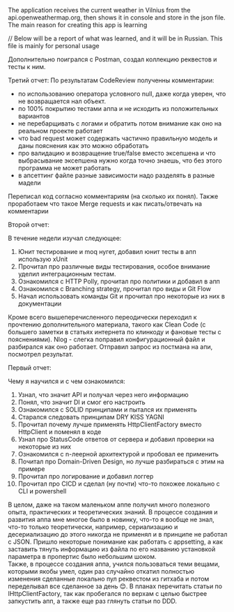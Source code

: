 ﻿The application receives the current weather in Vilnius from the api.openweathermap.org, then shows it in console and store in the json file.
The main reason for creating this app is learning

// Below will be a report of what was learned, and it will be in Russian. This file is mainly for personal usage

Дополнительно поигрался с Postman, создал коллекцию реквестов и тесты к ним.

Третий отчет:
По результатам CodeReview полученны комментарии:
- по использованию оператора условного null, даже когда уверен, что не возвращается нал объект.
- по 100% покрытию тестами аппа и не исходить из положительных вариантов
- не перебарщивать с логами и обратить потом внимание как оно на реальном проекте работает
- что bad request может содержать частично правильную модель и даны пояснения как это можно обработать
- про валидацию и возвращение true/false вместо эксепшена и что выбрасывание эксепшена нужно когда точно знаешь, что без этого программа не может работать
- в апсеттинг файле разные зависимости надо разделять в разные мадели

Переписал код согласно комментариям (на сколько их понял).
Также проработаем что такое Merge requests и как писать/отвечать на комментарии

Второй отчет:

В течение недели изучал следующее:
1. Юнит тестирование и moq нугет, добавил юнит тесты в апп использую xUnit
2. Прочитал про различные виды тестирования, особое внимание уделил интеграционным тестам.
3. Ознакомился с HTTP Polly, прочитал про политики и добавил в апп
4. Ознакомился с Branching strategy, прочитал про виды и Git Flow
5. Начал использовать команды Git и прочитал про некоторые из них в документации 

Кроме всего вышеперечисленного переодически переходил к прочтению дополнительного материала, такого как Clean Code (с большего заметки в статьях интернета по клинкоду и фановые тесты с пояснениями). 
Nlog - слегка поправил конфигурационный файл и разбирался как оно работает.
Отправил запрос из постмана на апи, посмотрел результат.

Первый отчет:

Чему я научился и с чем ознакомился:
1.	Узнал, что значит API и получал через него информацию
2.	Понял, что значит DI и смог его настроить
3.	Ознакомился с SOLID принципами и пытался их применять
4.	Старался следовать принципам DRY KISS YAGNI
5.	Прочитал почему лучше применять HttpClientFactory вместо HttpClient и поменял в коде
6.	Узнал про StatusCode ответов от сервера и добавил проверки на некоторые из них
7.	Ознакомился с n-леерной архитектурой и пробовал ее применить
8.	Почитал про Domain-Driven Design, но лучше разбираться с этим на примере
9.	Прочитал про логирование и добавил логгер 
10.	Прочитал про CICD и сделал (ну почти) что-то похожее локально c CLI и powershell 

В целом, даже на таком маленьком аппе получил много полезного опыта, практических и теоретических знаний. 
В процессе создания и развития аппа мне многое было в новинку, что-то я вообще не знал, что-то только теоретически, например, сериализацию и десериализацию до этого никогда не применял и в принципе не работал с JSON. 
Пришло некоторые понимание как работать с appsetting, а как заставить тянуть информацию из файла по его названию установкой параметра в пропертис было небольшим шоком.  
Также, в процессе создания аппа, учился пользоваться теми вещами, которыми якобы умел, один раз случайно откатил полностью изменения сделанные локально пул реквестом из гитхаба и потом переделывал все сделанное за день 😊.
В планах перечитать статьи по IHttpClientFactory, так как пробегался по верхам с целью быстрее запкустить апп, а также еще раз глянуть статьи по DDD. 
